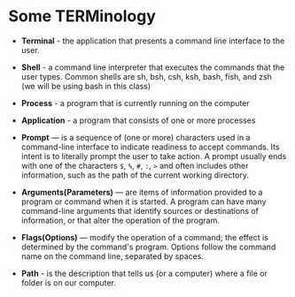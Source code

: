 # Some TERMinology

* **Terminal** - the application that presents a command line interface to the user.

* **Shell** - a command line interpreter that executes the commands that the user types. Common shells are sh, bsh, csh, ksh, bash, fish, and zsh (we will be using bash in this class)

* **Process** - a program that is currently running on the computer

* **Application** - a program that consists of one or more processes

* **Prompt** — is a sequence of (one or more) characters used in a command-line
   interface to indicate readiness to accept commands. Its intent is to
   literally prompt the user to take action. A prompt usually ends with one of
   the characters `$`, `%`, `#`, `:`, `>` and often includes other information,
   such as the path of the current working directory.

* **Arguments(Parameters)** — are items of information provided to a program or
   command when it is started. A program can have many command-line arguments
   that identify sources or destinations of information, or that alter the
   operation of the program.

* **Flags(Options)** — modify the operation of a command; the effect is
   determined by the command's program. Options follow the command name on the
   command line, separated by spaces.

* **Path** - is the description that tells us (or a computer) where a file or
   folder is on our computer.
   
